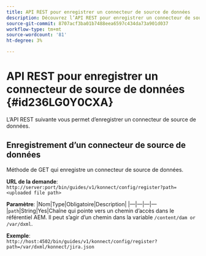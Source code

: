 ```yaml
---
title: API REST pour enregistrer un connecteur de source de données
description: Découvrez l’API REST pour enregistrer un connecteur de source de données
source-git-commit: 8707acf3ba01b7488eea6597c434da73a901d037
workflow-type: tm+mt
source-wordcount: '81'
ht-degree: 3%

---
```



# API REST pour enregistrer un connecteur de source de données {#id236LG0Y0CXA}

L’API REST suivante vous permet d’enregistrer un connecteur de source de données.

## Enregistrement d’un connecteur de source de données

Méthode de GET qui enregistre un connecteur de source de données.

**URL de la demande**:
`http://server:port/bin/guides/v1/konnect/config/register?path=<uploaded file path>`

**Paramètre**: |Nom|Type|Obligatoire|Description| |—|—|—|— |`path`|String|Yes|Chaîne qui pointe vers un chemin d’accès dans le référentiel AEM. Il peut s’agir d’un chemin dans la variable `/content/dam or /var/dxml`.

**Exemple**:\
`http://host:4502/bin/guides/v1/konnect/config/register?path=/var/dxml/konnect/jira.json`

